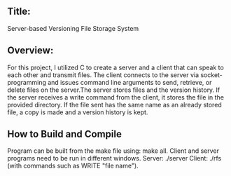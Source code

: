 ## Title:
 
Server-based Versioning File Storage System

## Overview:

For this project, I utilized C to create a server and a client that can speak to each other and transmit files. The client connects to the server via socket-programming and issues command line arguments to send, retrieve, or delete files on the server.The server stores files and the version history. If the server receives a write command from the client, it stores the file in the provided directory. If the file sent has the same name as an already stored file, a copy is made and a version history is kept. 

## How to Build and Compile
Program can be built from the make file using: make all.
Client and server programs need to be run in different windows.
Server: ./server
Client: ./rfs (with commands such as WRITE "file name").
